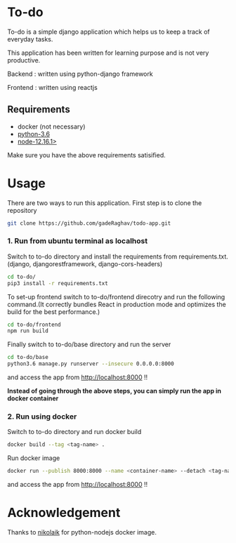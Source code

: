 # To-do

To-do is a simple django application which helps us to keep a track of everyday tasks.

This application has been written for learning purpose and is not very productive.

Backend  : written using python-django framework

Frontend : written using reactjs

## Requirements
* docker (not necessary)
* [python-3.6](https://www.python.org/downloads/release/python-3611/) 
* [node-12.16.1>](https://nodejs.org/en/download/)

Make sure you have the above requirements satisified.


# Usage
There are two ways to run this application.
First step is to clone the repository
```bash
git clone https://github.com/gadeRaghav/todo-app.git
```

### 1. Run from ubuntu terminal as localhost



Switch to to-do directory and install the requirements from requirements.txt.(django, djangorestframework, django-cors-headers)
```bash
cd to-do/
pip3 install -r requirements.txt
```
To set-up frontend switch to to-do/frontend direcotry and run the following command.(It correctly bundles React in production mode and optimizes the build for the best performance.)
```bash
cd to-do/frontend
npm run build
```
Finally switch to to-do/base directory and run the server
```bash
cd to-do/base
python3.6 manage.py runserver --insecure 0.0.0.0:8000
```
and access the app from [http://localhost:8000](http://localhost:8000) !!




**Instead of going through the above steps, you can simply run the app in docker container**

### 2. Run using docker



Switch to to-do directory and run docker build
```bash
docker build --tag <tag-name> . 
```
Run docker image
```bash
docker run --publish 8000:8000 --name <container-name> --detach <tag-name>
```
and access the app from [http://localhost:8000](http://localhost:8000) !!



# Acknowledgement

Thanks to [nikolaik](https://hub.docker.com/u/nikolaik) for python-nodejs docker image.











